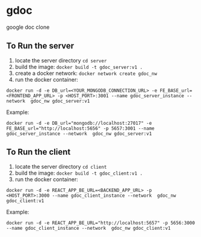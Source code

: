 # gdoc

google doc clone

## To Run the server

1. locate the server directory `cd server`
2. build the image: `docker build -t gdoc_server:v1 .`
3. create a docker network: `docker network create gdoc_nw`
4. run the docker container:

```
docker run -d -e DB_url=<YOUR_MONGODB_CONNECTION_URL> -e FE_BASE_url=<FRONTEND_APP_URL> -p <HOST_PORT>:3001 --name gdoc_server_instance --network  gdoc_nw gdoc_server:v1
```

Example:

```
docker run -d -e DB_url="mongodb://localhost:27017" -e FE_BASE_url="http://localhost:5656" -p 5657:3001 --name gdoc_server_instance --network  gdoc_nw gdoc_server:v1
```

## To Run the client

1. locate the server directory `cd client`
2. build the image: `docker build -t gdoc_client:v1 .`
3. run the docker container:

```
docker run -d -e REACT_APP_BE_URL=<BACKEND_APP_URL> -p <HOST_PORT>:3000 --name gdoc_client_instance --network  gdoc_nw gdoc_client:v1
```

Example:

```
docker run -d -e REACT_APP_BE_URL="http://localhost:5657" -p 5656:3000 --name gdoc_client_instance --network  gdoc_nw gdoc_client:v1
```
